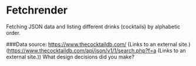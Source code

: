 # Fetchrender

Fetching JSON data and listing different drinks (cocktails) by alphabetic order.

###Data source:
https://www.thecocktaildb.com/ (Links to an external site.) (https://www.thecocktaildb.com/api/json/v1/1/search.php?f=a (Links to an external site.))
What design decisions did you make? 
